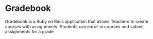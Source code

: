 # Gradebook

Gradebook is a Ruby on Rails application that allows Teachers to create courses with assignments. Students can enroll in courses and submit assignments for a grade.
